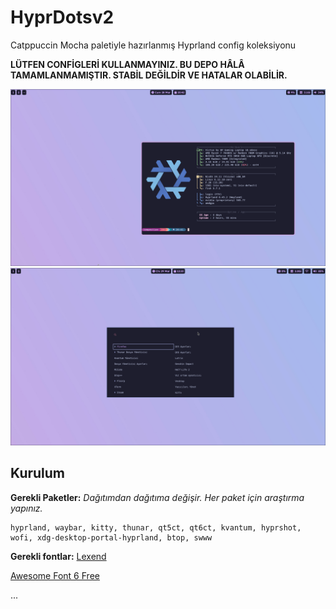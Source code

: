 # HyprDotsv2
Catppuccin Mocha paletiyle hazırlanmış Hyprland config koleksiyonu


**LÜTFEN CONFİGLERİ KULLANMAYINIZ. BU DEPO HÂLÂ TAMAMLANMAMIŞTIR. STABİL DEĞİLDİR VE HATALAR OLABİLİR.**

![Ekran Görüntüsü](main-hyprshot.png)
![Ekran Görüntüsü](wofi2.png)

## Kurulum
**Gerekli Paketler:**
*Dağıtımdan dağıtıma değişir. Her paket için araştırma yapınız.*

    hyprland, waybar, kitty, thunar, qt5ct, qt6ct, kvantum, hyprshot, wofi, xdg-desktop-portal-hyprland, btop, swww

**Gerekli fontlar:**
[Lexend](https://fonts.google.com/specimen/Lexend)

[Awesome Font 6 Free](https://use.fontawesome.com/releases/v6.7.2/fontawesome-free-6.7.2-desktop.zip)

...
